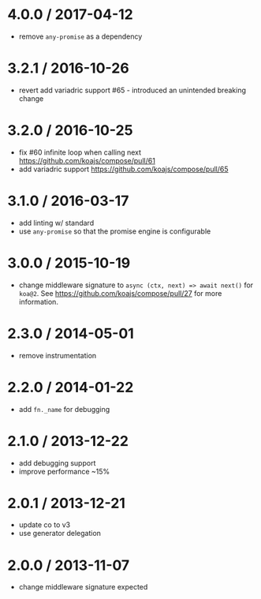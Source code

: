 
4.0.0 / 2017-04-12
==================

 * remove `any-promise` as a dependency

3.2.1 / 2016-10-26
==================

 * revert add variadric support #65 - introduced an unintended breaking change

3.2.0 / 2016-10-25
==================

 * fix #60 infinite loop when calling next https://github.com/koajs/compose/pull/61
 * add variadric support https://github.com/koajs/compose/pull/65

3.1.0 / 2016-03-17
==================

 * add linting w/ standard
 * use `any-promise` so that the promise engine is configurable

3.0.0 / 2015-10-19
==================

 * change middleware signature to `async (ctx, next) => await next()` for `koa@2`.
   See https://github.com/koajs/compose/pull/27 for more information.

2.3.0 / 2014-05-01
==================

 * remove instrumentation

2.2.0 / 2014-01-22
==================

 * add `fn._name` for debugging

2.1.0 / 2013-12-22
==================

 * add debugging support
 * improve performance ~15%

2.0.1 / 2013-12-21
==================

  * update co to v3
  * use generator delegation

2.0.0 / 2013-11-07
==================

  * change middleware signature expected
